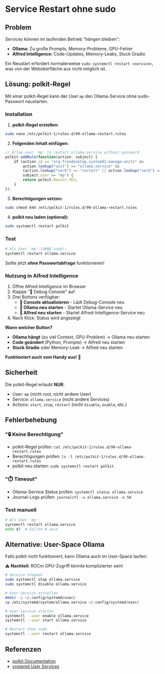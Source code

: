 # Service Restart ohne sudo

## Problem
Services können im laufenden Betrieb "hängen bleiben":
- **Ollama:** Zu große Prompts, Memory-Probleme, GPU-Fehler
- **AIfred Intelligence:** Code-Updates, Memory-Leaks, Stuck Gradio

Ein Neustart erfordert normalerweise `sudo systemctl restart <service>`, was von der Weboberfläche aus nicht möglich ist.

## Lösung: polkit-Regel

Mit einer polkit-Regel kann der User `mp` den Ollama-Service ohne sudo-Passwort neustarten.

### Installation

1. **polkit-Regel erstellen:**

```bash
sudo nano /etc/polkit-1/rules.d/99-ollama-restart.rules
```

2. **Folgenden Inhalt einfügen:**

```javascript
// Allow user 'mp' to restart ollama.service without password
polkit.addRule(function(action, subject) {
    if (action.id == "org.freedesktop.systemd1.manage-units" &&
        action.lookup("unit") == "ollama.service" &&
        (action.lookup("verb") == "restart" || action.lookup("verb") == "stop" || action.lookup("verb") == "start") &&
        subject.user == "mp") {
        return polkit.Result.YES;
    }
});
```

3. **Berechtigungen setzen:**

```bash
sudo chmod 644 /etc/polkit-1/rules.d/99-ollama-restart.rules
```

4. **polkit neu laden (optional):**

```bash
sudo systemctl restart polkit
```

### Test

```bash
# Als User 'mp' (OHNE sudo):
systemctl restart ollama.service
```

Sollte jetzt **ohne Passwortabfrage** funktionieren!

### Nutzung in AIfred Intelligence

1. Öffne AIfred Intelligence im Browser
2. Klappe "🐛 Debug Console" auf
3. Drei Buttons verfügbar:
   - **🔄 Console aktualisieren** - Lädt Debug-Console neu
   - **🔄 Ollama neu starten** - Startet Ollama-Service neu
   - **🔄 AIfred neu starten** - Startet AIfred-Intelligence-Service neu
4. Nach Klick: Status wird angezeigt

**Wann welcher Button?**
- **Ollama hängt** (zu viel Context, GPU-Problem) → Ollama neu starten
- **Code geändert** (Python, Prompts) → AIfred neu starten
- **Stuck Gradio** oder Memory-Leak → AIfred neu starten

**Funktioniert auch vom Handy aus!** 📱

## Sicherheit

Die polkit-Regel erlaubt **NUR**:
- User: `mp` (nicht root, nicht andere User)
- Service: `ollama.service` (nicht andere Services)
- Actions: `start`, `stop`, `restart` (nicht `disable`, `enable`, etc.)

## Fehlerbehebung

### "🔒 Keine Berechtigung"
- polkit-Regel prüfen: `cat /etc/polkit-1/rules.d/99-ollama-restart.rules`
- Berechtigungen prüfen: `ls -l /etc/polkit-1/rules.d/99-ollama-restart.rules`
- polkit neu starten: `sudo systemctl restart polkit`

### "⏱️ Timeout"
- Ollama-Service Status prüfen: `systemctl status ollama.service`
- Journal-Logs prüfen: `journalctl -u ollama.service -n 50`

### Test manuell
```bash
# Als User 'mp':
systemctl restart ollama.service
echo $?  # Sollte 0 sein
```

## Alternative: User-Space Ollama

Falls polkit nicht funktioniert, kann Ollama auch im User-Space laufen:

⚠️ **Nachteil:** ROCm GPU-Zugriff könnte komplizierter sein!

```bash
# Service stoppen
sudo systemctl stop ollama.service
sudo systemctl disable ollama.service

# User-Service erstellen
mkdir -p ~/.config/systemd/user/
cp /etc/systemd/system/ollama.service ~/.config/systemd/user/

# User-Service starten
systemctl --user enable ollama.service
systemctl --user start ollama.service

# Restart ohne sudo
systemctl --user restart ollama.service
```

## Referenzen

- [polkit Documentation](https://www.freedesktop.org/software/polkit/docs/latest/)
- [systemd User Services](https://wiki.archlinux.org/title/Systemd/User)
